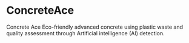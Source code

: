 # ConcreteAce
Concrete Ace Eco-friendly advanced concrete using plastic waste and quality assessment through Artificial intelligence (AI) detection.
